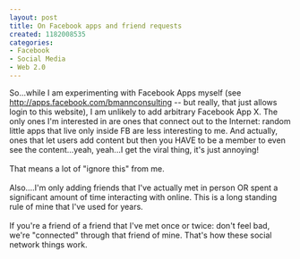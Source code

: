 ```yaml
--- 
layout: post
title: On Facebook apps and friend requests
created: 1182008535
categories: 
- Facebook
- Social Media
- Web 2.0
---
```

So...while I am experimenting with Facebook Apps myself (see http://apps.facebook.com/bmannconsulting -- but really, that just allows login to this website), I am unlikely to add arbitrary Facebook App X. The only ones I&#39;m interested in are ones that connect out to the Internet: random little apps that live only inside FB are less interesting to me. And actually, ones that let users add content but then you HAVE to be a member to even see the content...yeah, yeah...I get the viral thing, it&#39;s just annoying!<br /><br />That means a lot of &quot;ignore this&quot; from me.<br /><br />Also....I&#39;m only adding friends that I&#39;ve actually met in person OR spent a significant amount of time interacting with online. This is a long standing rule of mine that I&#39;ve used for years.<br /><br />If you&#39;re a friend of a friend that I&#39;ve met once or twice: don&#39;t feel bad, we&#39;re &quot;connected&quot; through that friend of mine. That&#39;s how these social network things work.
